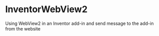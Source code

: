 # InventorWebView2
Using WebView2 in an Inventor add-in and send message to the add-in from the website
